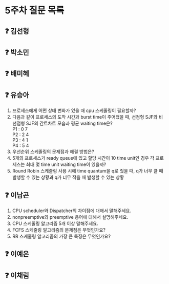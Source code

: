 # 5주차 질문 목록

## ❓ 김선형


## ❓ 박소민


## ❓ 배미혜


## ❓ 유승아

1. 프로세스에게 어떤 상태 변화가 있을 때 cpu 스케줄링이 필요할까?
2. 다음과 같이 프로세스의 도착 시간과 burst time이 주어졌을 때, 선점형 SJF와 비선점형 SJF의 간트차트 모습과 평균 waiting time은?<br>
  P1 : 0 7<br>
  P2 : 2 4<br>
  P3 : 4 1<br>
  P4 : 5 4<br>
3. 우선순위 스케줄링의 문제점과 해결 방법은?
4. 5개의 프로세스가 ready queue에 있고 할당 시간이 10 time unit인 경우 각 프로세스는 최대 몇 time unit waiting time이 있을까?
5. Round Robin 스케줄링 사용 시에 time quantum을 q로 줬을 때, q가 너무 클 때 발생할 수 있는 상황과 q가 너무 작을 때 발생할 수 있는 상황

## ❓ 이남곤

1. CPU scheduler와 Dispatcher의 차이점에 대해서 말해주세요.
2. nonpreemptive와 preemptive 용어에 대해서 설명해주세요.
3. CPU 스케줄링 알고리즘 5개 이상 말해주세요.
4. FCFS 스케줄링 알고리즘의 문제점은 무엇인가요?
5. RR 스케줄링 알고리즘의 가장 큰 특징은 무엇인가요?

## ❓ 이예은


## ❓ 이채림
